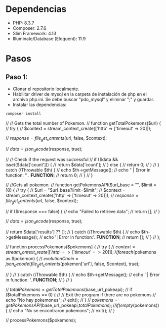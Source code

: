 # Dependencias

- PHP: 8.3.7
- Composer: 2.7.6
- Slim Framework: 4.13
- Illuminate/Database (Eloquent): 11.9

# Pasos

## Paso 1:

- Clonar el repositorio localmente.
- Habilitar driver de mysql en la carpeta de instalación de php en el archivo php.ini. Se debe buscar "pdo_mysql" y eliminar ";" y guardar.
- Instalar las dependencias:

```sh
composer install
```

// // Gets the total number of Pokemon.
// function getTotalPokemons($url) {
// try {
// $context = stream_context_create(['http' => ['timeout' => 20]]);

// $response = file_get_contents($url, false, $context);

// $data = json_decode($response, true);

// // Check if the request was successful
// if ($data && isset($data['count'])) {
// return $data['count'];
// } else {
// return 0;
// }
// } catch (\Throwable $th) {
// echo $th->getMessage();
// echo " | Error in function: " . **FUNCTION**;
// return 0;
// }
// }

// //Gets all pokemon.
// function getPokemonsAPI($url_base = "", $limit = 10) {
//     try {
//         $url = "$url_base?limit=$limit";
//         $context = stream_context_create(['http' => ['timeout' => 20]]);
//         $response = file_get_contents($url, false, $context);

// if ($response === false) {
// echo "Failed to retrieve data";
// return [];
// }

// $data = json_decode($response, true);

// return $data['results'] ?? [];
// } catch (\Throwable $th) {
// echo $th->getMessage();
// echo '| Error in function:'. **FUNCTION**;
// return [];
// }
// };

// function processPokemons($pokemons) {
//     try {
//         $context = stream_context_create(['http' => ['timeout' => 20]]);
//         foreach ($pokemons as $pokemon) {
//             $evolutionChain = json_decode(file_get_contents($pokemon['url'], false, $context), true);

// }
// } catch (\Throwable $th) {
// echo $th->getMessage();
// echo ' | Error in function: '. **FUNCTION**;
// }
// }

// $totalPokemons = getTotalPokemons($base_url_pokeapi);
// if ($totalPokemons == 0) {
//     // Exit the program if there are no pokemons
//     echo "No hay pokemones";
//     exit();
// }
// $pokemons = getPokemonsAPI($base_url_pokeapi,$totalPokemons);
// if (empty($pokemons)) {
// echo "No se encontraron pokemons";
// exit();
// }

// processPokemons($pokemons);
